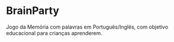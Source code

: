 # BrainParty
Jogo da Memória com palavras em Português/Inglês, com objetivo educacional para crianças aprenderem.
